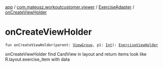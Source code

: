 [app](../../index.md) / [com.mateusz.workoutcustomer.viewer](../index.md) / [ExerciseAdapter](index.md) / [onCreateViewHolder](./on-create-view-holder.md)

# onCreateViewHolder

`fun onCreateViewHolder(parent: `[`ViewGroup`](https://developer.android.com/reference/android/view/ViewGroup.html)`, p1: `[`Int`](https://kotlinlang.org/api/latest/jvm/stdlib/kotlin/-int/index.html)`): `[`ExerciseViewHolder`](-exercise-view-holder/index.md)

onCreateViewHolder find CardView in layout and return items look like R.layout.exercise_item with data

